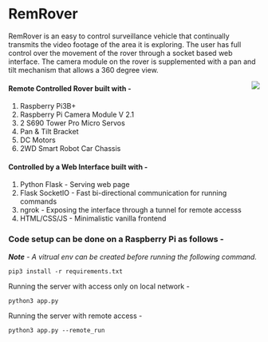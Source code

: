 # RemRover

RemRover is an easy to control surveillance vehicle that continually transmits the video footage of the area it is exploring. The user has full control over the 
movement of the rover through a socket based web interface. The camera module on the rover is supplemented with a pan and tilt mechanism that allows a 360 
degree view. 

<img align="right" src="https://user-images.githubusercontent.com/74781344/151489411-dbec2c7e-0532-407a-a16a-45ae372b0cf4.jpg">

#### Remote Controlled Rover built with - ####
1. Raspberry Pi3B+
2. Raspberry Pi Camera Module V 2.1
3. 2 S690 Tower Pro Micro Servos
4. Pan & Tilt Bracket 
5. DC Motors 
6. 2WD Smart Robot Car Chassis 

#### Controlled by a Web Interface built with - ####
1. Python Flask - Serving web page
2. Flask SocketIO - Fast bi-directional communication for running commands
3. ngrok - Exposing the interface through a tunnel for remote accesss
4. HTML/CSS/JS - Minimalistic vanilla frontend 


### Code setup can be done on a Raspberry Pi as follows - ### 

_**Note** - A vitrual env can be created before running the following command._

```
pip3 install -r requirements.txt
```

Running the server with access only on local network - 

```
python3 app.py
```

Running the server with remote access - 

```
python3 app.py --remote_run
```
